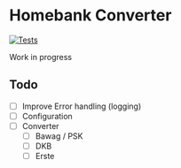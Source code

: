 # Homebank Converter

[![Tests](https://github.com/spucman/homebank-converter/actions/workflows/test.yml/badge.svg)](https://github.com/spucman/homebank-converter/actions/workflows/test.yml)

Work in progress

## Todo

* [ ] Improve Error handling (logging)
* [ ] Configuration
* [ ] Converter
  * [ ] Bawag / PSK
  * [ ] DKB
  * [ ] Erste
